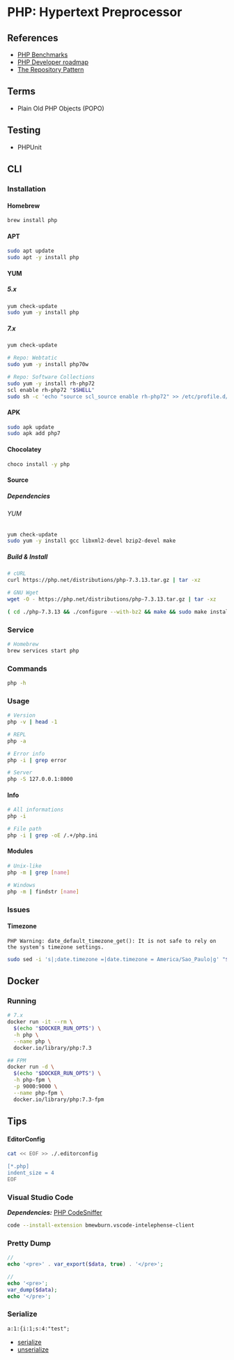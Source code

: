 # PHP: Hypertext Preprocessor

<!--
https://app.pluralsight.com/library/courses/php-big-picture/table-of-contents
https://app.pluralsight.com/library/courses/working-databases-php/table-of-contents

https://www.linkedin.com/learning/learning-php-4/should-you-learn-php
https://front-line-php.com/
-->

## References

- [PHP Benchmarks](https://kinsta.com/blog/php-benchmarks)
- [PHP Developer roadmap](https://github.com/thecodeholic/php-developer-roadmap)
- [The Repository Pattern](https://shawnmc.cool/2015-01-08_the-repository-pattern)

## Terms

- Plain Old PHP Objects (POPO)

## Testing

- PHPUnit

## CLI

### Installation

#### Homebrew

```sh
brew install php
```

#### APT

```sh
sudo apt update
sudo apt -y install php
```

#### YUM

##### 5.x

```sh
yum check-update
sudo yum -y install php
```

##### 7.x

```sh
yum check-update

# Repo: Webtatic
sudo yum -y install php70w

# Repo: Software Collections
sudo yum -y install rh-php72
scl enable rh-php72 "$SHELL"
sudo sh -c 'echo "source scl_source enable rh-php72" >> /etc/profile.d/scl.sh'
```

#### APK

```sh
sudo apk update
sudo apk add php7
```

#### Chocolatey

```sh
choco install -y php
```

#### Source

##### Dependencies

###### YUM

```sh
yum check-update
sudo yum -y install gcc libxml2-devel bzip2-devel make
```

##### Build & Install

```sh
# cURL
curl https://php.net/distributions/php-7.3.13.tar.gz | tar -xz

# GNU Wget
wget -O - https://php.net/distributions/php-7.3.13.tar.gz | tar -xz

( cd ./php-7.3.13 && ./configure --with-bz2 && make && sudo make install ) && rm -r ./php-7.3.13
```

### Service

```sh
# Homebrew
brew services start php
```

### Commands

```sh
php -h
```

### Usage

```sh
# Version
php -v | head -1

# REPL
php -a

# Error info
php -i | grep error

# Server
php -S 127.0.0.1:8000
```

#### Info

```sh
# All informations
php -i

# File path
php -i | grep -oE /.+/php.ini
```

<!-- ```php
@ini_set( 'upload_max_size' , '64M' );
@ini_set( 'post_max_size', '64M');
@ini_set( 'max_execution_time', '300' );
@ini_set( 'max_input_vars', '2000' );
``` -->

#### Modules

```sh
# Unix-like
php -m | grep [name]

# Windows
php -m | findstr [name]
```

### Issues

#### Timezone

```log
PHP Warning: date_default_timezone_get(): It is not safe to rely on the system's timezone settings.
```

```sh
sudo sed -i 's|;date.timezone =|date.timezone = America/Sao_Paulo|g' "$(php -i | grep -oE /.+/php.ini)"
```

## Docker

### Running

```sh
# 7.x
docker run -it --rm \
  $(echo "$DOCKER_RUN_OPTS") \
  -h php \
  --name php \
  docker.io/library/php:7.3

## FPM
docker run -d \
  $(echo "$DOCKER_RUN_OPTS") \
  -h php-fpm \
  -p 9000:9000 \
  --name php-fpm \
  docker.io/library/php:7.3-fpm
```

## Tips

#### EditorConfig

```sh
cat << EOF >> ./.editorconfig

[*.php]
indent_size = 4
EOF
```

### Visual Studio Code

***Dependencies:*** [PHP CodeSniffer](/phpcs.md)

```sh
code --install-extension bmewburn.vscode-intelephense-client
```

### Pretty Dump

```php
//
echo '<pre>' . var_export($data, true) . '</pre>';

//
echo '<pre>';
var_dump($data);
echo '</pre>';
```

### Serialize

```txt
a:1:{i:1;s:4:"test";
```

- [serialize](https://www.php.net/manual/en/function.serialize.php)
- [unserialize](https://www.php.net/manual/en/function.unserialize.php)
